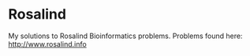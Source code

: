 # Rosalind
My solutions to Rosalind Bioinformatics problems.
Problems found here: http://www.rosalind.info
